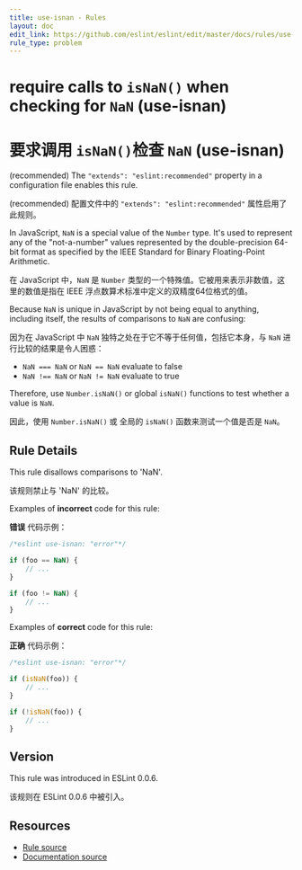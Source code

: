 ```yaml
---
title: use-isnan - Rules
layout: doc
edit_link: https://github.com/eslint/eslint/edit/master/docs/rules/use-isnan.md
rule_type: problem
---
```

<!-- Note: No pull requests accepted for this file. See README.md in the root directory for details. -->

# require calls to `isNaN()` when checking for `NaN` (use-isnan)

# 要求调用 `isNaN()`检查 `NaN` (use-isnan)

(recommended) The `"extends": "eslint:recommended"` property in a configuration file enables this rule.

(recommended) 配置文件中的 `"extends": "eslint:recommended"` 属性启用了此规则。

In JavaScript, `NaN` is a special value of the `Number` type. It's used to represent any of the "not-a-number" values represented by the double-precision 64-bit format as specified by the IEEE Standard for Binary Floating-Point Arithmetic.

在 JavaScript 中，`NaN` 是 `Number` 类型的一个特殊值。它被用来表示非数值，这里的数值是指在 IEEE 浮点数算术标准中定义的双精度64位格式的值。

Because `NaN` is unique in JavaScript by not being equal to anything, including itself, the results of comparisons to `NaN` are confusing:

因为在 JavaScript 中 `NaN` 独特之处在于它不等于任何值，包括它本身，与 `NaN` 进行比较的结果是令人困惑：

* `NaN === NaN` or `NaN == NaN` evaluate to false
* `NaN !== NaN` or `NaN != NaN` evaluate to true

Therefore, use `Number.isNaN()` or global `isNaN()` functions to test whether a value is `NaN`.

因此，使用 `Number.isNaN()` 或 全局的 `isNaN()` 函数来测试一个值是否是 `NaN`。

## Rule Details

This rule disallows comparisons to 'NaN'.

该规则禁止与 'NaN' 的比较。

Examples of **incorrect** code for this rule:

**错误** 代码示例：

```js
/*eslint use-isnan: "error"*/

if (foo == NaN) {
    // ...
}

if (foo != NaN) {
    // ...
}
```

Examples of **correct** code for this rule:

**正确** 代码示例：

```js
/*eslint use-isnan: "error"*/

if (isNaN(foo)) {
    // ...
}

if (!isNaN(foo)) {
    // ...
}
```

## Version

This rule was introduced in ESLint 0.0.6.

该规则在 ESLint 0.0.6 中被引入。

## Resources

* [Rule source](https://github.com/eslint/eslint/tree/master/lib/rules/use-isnan.js)
* [Documentation source](https://github.com/eslint/eslint/tree/master/docs/rules/use-isnan.md)
